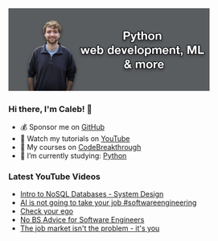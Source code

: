 <img src="github-cover-photo-my-face.jpg" width="400px" />

### Hi there, I'm Caleb! 🍛

- 💰 Sponsor me on [GitHub](https://github.com/sponsors/CalebCurry)
- 🎥 Watch my tutorials on [YouTube](https://www.youtube.com/calebthevideomaker2)
- 📗 My courses on [CodeBreakthrough](https://www.codebreakthrough.com)
- 🤔 I’m currently studying: [Python](https://www.youtube.com/watch?v=s3IvdkCq2_c&t=4254s)

### Latest YouTube Videos
<!-- YOUTUBE:START -->
- [Intro to NoSQL Databases - System Design](https://www.youtube.com/watch?v=FRqrZGB8NBs)
- [AI is not going to take your job #softwareengineering](https://www.youtube.com/shorts/EInWpO86ANs)
- [Check your ego](https://www.youtube.com/shorts/kDomh1piAR0)
- [No BS Advice for Software Engineers](https://www.youtube.com/watch?v=ga3nYHWtS14)
- [The job market isn&#39;t the problem - it&#39;s you](https://www.youtube.com/shorts/FqRfBg4V8_s)
<!-- YOUTUBE:END -->
